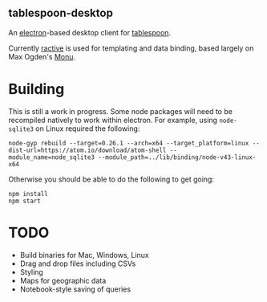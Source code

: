 tablespoon-desktop
------------------

An [electron](https://github.com/atom/electron)-based desktop client for 
[tablespoon](https://github.com/ajam/tablespoon).

Currently [ractive](http://www.ractivejs.org/) is used for templating and data
binding, based largely on Max Ogden's [Monu](https://github.com/maxogden/monu/).


Building
========

This is still a work in progress. Some node packages will need to be recompiled
natively to work within electron. For example, using `node-sqlite3` on Linux 
required the following:

    node-gyp rebuild --target=0.26.1 --arch=x64 --target_platform=linux --dist-url=https://atom.io/download/atom-shell --module_name=node_sqlite3 --module_path=../lib/binding/node-v43-linux-x64

Otherwise you should be able to do the following to get going:

    npm install
    npm start


TODO
====

 * Build binaries for Mac, Windows, Linux
 * Drag and drop files including CSVs
 * Styling
 * Maps for geographic data 
 * Notebook-style saving of queries
